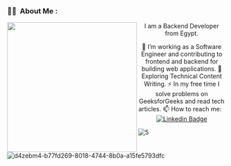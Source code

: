 ### :woman_technologist: &nbsp;About Me :


  <img align="left" src="https://github.com/mohamedgika/mohamedgika/assets/61559740/1e097f9f-4293-45a5-b11a-9e267407d974" width="300">
  
  <div style="text-align: center;">
  I am a Backend Developer from Egypt.<br>

🔭 I’m working as a Software Engineer and contributing to frontend and backend for building web applications.
🌱 Exploring Technical Content Writing.
⚡ In my free time I solve problems on GeeksforGeeks and read tech articles.
📫 How to reach me: &nbsp; [![Linkedin Badge](https://img.shields.io/badge/-MohamedAshraf-blue?style=flat&logo=Linkedin&logoColor=white)](https://www.linkedin.com/in/mohamed-ashraf-sobhy-562026222/)
  </div>




![5](https://user-images.githubusercontent.com/61559740/223878312-f537ef1f-528f-4f04-919b-b25ad2d77730.svg)

![d4zebm4-b77fd269-8018-4744-8b0a-a15fe5793dfc](https://user-images.githubusercontent.com/61559740/226360176-3a46e0c0-3c11-47a0-bbc8-357be6bd898c.gif)

